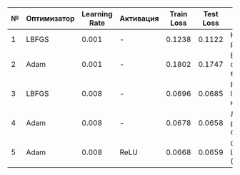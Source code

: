 | №  | Оптимизатор | Learning Rate | Активация | Train Loss | Test Loss | Вывод               |
|----|-------------|---------------|-----------|------------|-----------|---------------------------|
| 1  | LBFGS       | 0.001         | -         | 0.1238     | 0.1122    | Нестабильные результаты   |
| 2  | Adam        | 0.001         | -         | 0.1802     | 0.1747    | Более стабильно, но выше лосс   |
| 3  | LBFGS       | 0.008         | -         | 0.0696     | 0.0685    | Резкий спад loss, нестабильно            |
| 4  | Adam        | 0.008         | -         | 0.0678     | 0.0658    | Лучший результат, стабильность         |
| 5  | Adam        | 0.008         | ReLU      | 0.0668     | 0.0659    | Сравнимо с LBFGS (LR=0.008) |